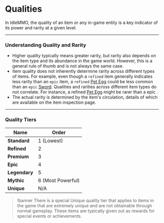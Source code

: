 # Qualities

In IdleMMO, the quality of an item or any in-game entity is a key indicator of its power and rarity at a given level.

---

### Understanding Quality and Rarity
- Higher quality typically means greater rarity, but rarity also depends on the item type and its abundance in the game world. However, this is a general rule of thumb and is not always the same case.
- Item quality does not inherently determine rarity across different types of items. For example, even though a `refined` item generally indicates less rarity than an `epic` item, a `refined` [Pet Egg](/wiki/items-and-pets/item-types) could be less common than an `epic` [Sword](/wiki/items-and-pets/item-types).
Qualities and rarities across different item types do not correlate. For instance, a refined [Pet Egg](/wiki/items-and-pets/item-types) might be rarer than a epic .
- The actual rarity is determined by the item's circulation, details of which are available on the item inspection page.

---

### Quality Tiers

| Name                                                      | Order             |
|-----------------------------------------------------------|-------------------|
| __<span class="quality:standard:text">Standard</span>__   | 1 (Lowest)        |
| __<span class="quality:refined:text">Refined</span>__     | 2                 |
| __<span class="quality:premium:text">Premium</span>__     | 3                 |
| __<span class="quality:epic:text">Epic</span>__           | 4                 |
| __<span class="quality:legendary:text">Legendary</span>__ | 5                 |
| __<span class="quality:mythic:text">Mythic</span>__       | 6 (Most Powerful) |
| __<span class="quality:unique:text">Unique</span>__       | N/A               |

>!banner There is a special <span class="quality:unique:text">Unique</span> quality tier that applies to items in the game that are extremely unique and are not obtainable through normal gameplay.  These items are typically given out as rewards for special events or achievements.
